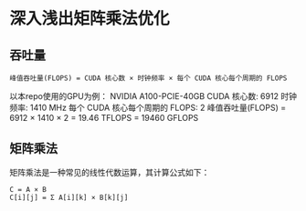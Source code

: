 # 深入浅出矩阵乘法优化

## 吞吐量
```
峰值吞吐量(FLOPS) = CUDA 核心数 × 时钟频率 × 每个 CUDA 核心每个周期的 FLOPS
```
以本repo使用的GPU为例：
NVIDIA A100-PCIE-40GB 
CUDA 核心数: 6912
时钟频率: 1410 MHz
每个 CUDA 核心每个周期的 FLOPS: 2
峰值吞吐量(FLOPS) = 6912 × 1410 × 2 = 19.46 TFLOPS = 19460 GFLOPS

## 矩阵乘法
矩阵乘法是一种常见的线性代数运算，其计算公式如下：
```
C = A × B
C[i][j] = Σ A[i][k] × B[k][j]
```

